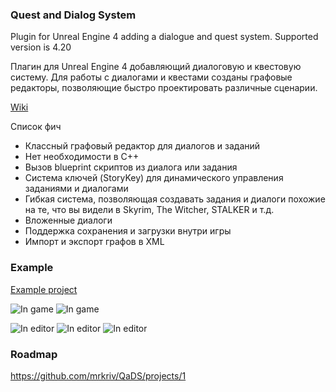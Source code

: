 ### Quest and Dialog System
Plugin for Unreal Engine 4 adding a dialogue and quest system.
Supported version is 4.20

Плагин для Unreal Engine 4 добавляющий диалоговую и квестовую систему.
Для работы с диалогами и квестами созданы графовые редакторы, позволяющие быстро проектировать различные сценарии.

[Wiki](https://github.com/mrkriv/QaDS/wiki)

Список фич
 - Классный графовый редактор для диалогов и заданий
 - Нет необходимости в C++
 - Вызов blueprint скриптов из диалога или задания
 - Система ключей (StoryKey) для динамического управления заданиями и диалогами
 - Гибкая система, позволяющая создавать задания и диалоги похожие на те, что вы видели в Skyrim, The Witcher, STALKER и т.д.
 - Вложенные диалоги
 - Поддержка сохранения и загрузки внутри игры
 - Импорт и экспорт графов в XML

### Example

[Example project](https://github.com/mrkriv/ExampleQaDS/tree/master)

![In game](https://raw.githubusercontent.com/mrkriv/QaDS/master/docs/images/DialogExample.png)
![In game](https://raw.githubusercontent.com/mrkriv/QaDS/master/docs/images/QuestList.png)

![In editor](https://raw.githubusercontent.com/mrkriv/QaDS/master/docs/images/DialogGraph1.png)
![In editor](https://raw.githubusercontent.com/mrkriv/QaDS/master/docs/images/DialogGraph2.png)
![In editor](https://raw.githubusercontent.com/mrkriv/QaDS/master/docs/images/QuestGraph.png)

### Roadmap

https://github.com/mrkriv/QaDS/projects/1
